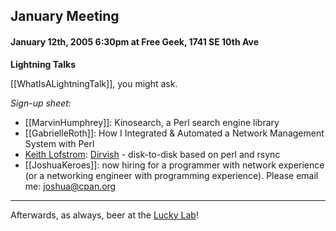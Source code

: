 ## January Meeting

#### January 12th, 2005 6:30pm at Free Geek, 1741 SE 10th Ave

**Lightning Talks**

[[WhatIsALightningTalk]], you might ask.

_Sign-up sheet:_

* [[MarvinHumphrey]]: Kinosearch, a Perl search engine library
* [[GabrielleRoth]]: How I Integrated & Automated a Network Management System with Perl
* [Keith Lofstrom](http://www.keithl.com): [Dirvish](http://www.dirvish.org) - disk-to-disk based on perl and rsync
* [[JoshuaKeroes]]: now hiring for a programmer with network experience (or a networking engineer with programming experience). Please email me: joshua@cpan.org

---

Afterwards, as always, beer at the [Lucky Lab](http://www.luckylab.com/html/directions.html#brewpub)!
